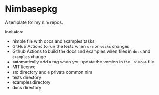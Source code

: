 # Nimbasepkg

A template for my nim repos.

Includes:
* nimble file with docs and examples tasks
* GitHub Actions to run the tests when `src` or `tests` changes
* Github Actions to build the docs and examples when files in `docs` and `examples` change
* automatically add a tag when you update the version in the `.nimble` file
* MIT licence
* src directory and a private common.nim
* tests directory
* examples directory
* docs directory
